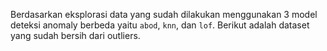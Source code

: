 Berdasarkan eksplorasi data yang sudah dilakukan menggunakan 3 model deteksi anomaly berbeda yaitu `abod`, `knn`, dan `lof`. Berikut adalah dataset yang sudah bersih dari outliers.
